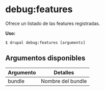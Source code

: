 # debug:features
Ofrece un listado de las features registradas.

**Uso:**
```
$ drupal debug:features [arguments]
```

## Argumentos disponibles
Argumento | Detalles
---------|-------------
bundle | Nombre del bundle
